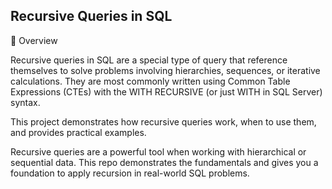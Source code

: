 ## Recursive Queries in SQL


📌 Overview

Recursive queries in SQL are a special type of query that reference themselves to solve problems involving hierarchies, sequences, or iterative calculations. They are most commonly written using Common Table Expressions (CTEs) with the WITH RECURSIVE (or just WITH in SQL Server) syntax.

This project demonstrates how recursive queries work, when to use them, and provides practical examples.

Recursive queries are a powerful tool when working with hierarchical or sequential data.
This repo demonstrates the fundamentals and gives you a foundation to apply recursion in real-world SQL problems.
